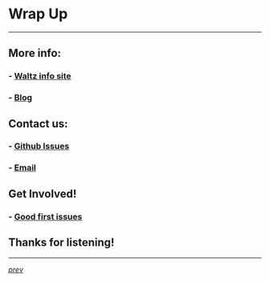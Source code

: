 # Wrap Up

----
## More info:
### - [Waltz info site](https://waltz.finos.org/)
### - [Blog](https://waltz.finos.org/blog/index.html)

## Contact us:
### - [Github Issues](https://github.com/finos/waltz/issues)
### - [Email](mailto:david.watkins@db.com)

## Get Involved!
### - [Good first issues](https://github.com/finos/waltz/labels/good%20first%20issue)


## Thanks for listening!

----

_[prev](70_use_cases.md)_


